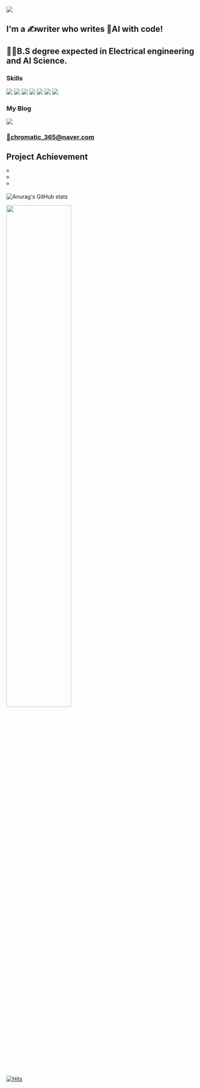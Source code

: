 <!--
<div align="center">
-->

<img src="https://capsule-render.vercel.app/api?type=waving&color=gradient&&animation=fadeIn&height=300&section=header&text=Chromatic-Hwi&fontSize=90" />


## I'm a ✍writer who writes 🧠AI with code!<br/><br/>👨‍🎓B.S degree expected in Electrical engineering and AI Science.


### Skills
<img src="https://img.shields.io/badge/Python-3776AB?style=square&logo=Python&logoColor=white"/><a>
<img src="https://img.shields.io/badge/pandas-150458?style=square&logo=Pandas&logoColor=white"/>
<img src="https://img.shields.io/badge/Keras-D00000?style=square&logo=Keras&logoColor=white"/>
<img src="https://img.shields.io/badge/TensorFlow-FF6F00?style=square&logo=TensorFlow&logoColor=white"/>
<img src="https://img.shields.io/badge/MySQL-4479A1?style=square&logo=MySQL&logoColor=white"/>
<img src="https://img.shields.io/badge/Arduino-00979D?style=square&logo=Arduino&logoColor=white"/>
<img src="https://img.shields.io/badge/Raspberry Pi-A22846?style=square&logo=Raspberry Pi&logoColor=white"/>


### My Blog
<a href="https://blog.naver.com/chromatic_365" target="_blank"><img src="https://img.shields.io/badge/Tech Blog-03C75A?style=flat-square&logo=Naver&logoColor=white" />
  
### 📧chromatic_365@naver.com
  
## Project Achievement 
  º<br/>
  º<br/>
  º
<br/>

![Anurag's GitHub stats](https://github-readme-stats.vercel.app/api?username=Chromatic-Hwi&include_all_commits&count_private=False&hide=issues,prs&show_icons=true&theme=tokyonight)
  
<img width="58%" src="https://user-images.githubusercontent.com/89522246/159153932-cda2f163-33a0-4eb6-a43e-27eacd43b794.gif"/>
  
[![Hits](https://hits.seeyoufarm.com/api/count/incr/badge.svg?url=https%3A%2F%2Fgithub.com%2FChromatic-Hwi&count_bg=%2379C83D&title_bg=%238E4AE1&icon=github.svg&icon_color=%23393737&title=Visitor&edge_flat=false)](https://hits.seeyoufarm.com)



<!--
</div>
-->
